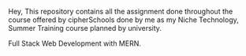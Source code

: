 Hey, This repository contains all the assignment done throughout the course offered by cipherSchools done by me as my Niche Technology,
Summer Training course planned by university.

Full Stack Web Development with MERN.
